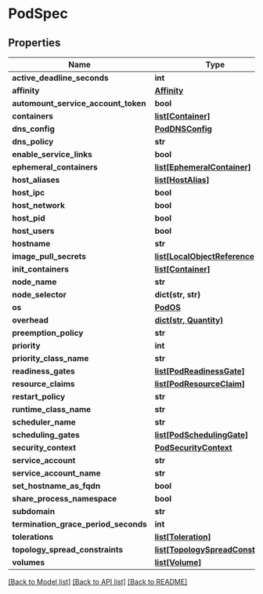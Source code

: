 # PodSpec

## Properties
Name | Type | Description | Notes
------------ | ------------- | ------------- | -------------
**active_deadline_seconds** | **int** |  | [optional] 
**affinity** | [**Affinity**](Affinity.md) |  | [optional] 
**automount_service_account_token** | **bool** |  | [optional] 
**containers** | [**list[Container]**](Container.md) |  | [optional] 
**dns_config** | [**PodDNSConfig**](PodDNSConfig.md) |  | [optional] 
**dns_policy** | **str** |  | [optional] 
**enable_service_links** | **bool** |  | [optional] 
**ephemeral_containers** | [**list[EphemeralContainer]**](EphemeralContainer.md) |  | [optional] 
**host_aliases** | [**list[HostAlias]**](HostAlias.md) |  | [optional] 
**host_ipc** | **bool** |  | [optional] 
**host_network** | **bool** |  | [optional] 
**host_pid** | **bool** |  | [optional] 
**host_users** | **bool** |  | [optional] 
**hostname** | **str** |  | [optional] 
**image_pull_secrets** | [**list[LocalObjectReference]**](LocalObjectReference.md) |  | [optional] 
**init_containers** | [**list[Container]**](Container.md) |  | [optional] 
**node_name** | **str** |  | [optional] 
**node_selector** | **dict(str, str)** |  | [optional] 
**os** | [**PodOS**](PodOS.md) |  | [optional] 
**overhead** | [**dict(str, Quantity)**](Quantity.md) |  | [optional] 
**preemption_policy** | **str** |  | [optional] 
**priority** | **int** |  | [optional] 
**priority_class_name** | **str** |  | [optional] 
**readiness_gates** | [**list[PodReadinessGate]**](PodReadinessGate.md) |  | [optional] 
**resource_claims** | [**list[PodResourceClaim]**](PodResourceClaim.md) |  | [optional] 
**restart_policy** | **str** |  | [optional] 
**runtime_class_name** | **str** |  | [optional] 
**scheduler_name** | **str** |  | [optional] 
**scheduling_gates** | [**list[PodSchedulingGate]**](PodSchedulingGate.md) |  | [optional] 
**security_context** | [**PodSecurityContext**](PodSecurityContext.md) |  | [optional] 
**service_account** | **str** |  | [optional] 
**service_account_name** | **str** |  | [optional] 
**set_hostname_as_fqdn** | **bool** |  | [optional] 
**share_process_namespace** | **bool** |  | [optional] 
**subdomain** | **str** |  | [optional] 
**termination_grace_period_seconds** | **int** |  | [optional] 
**tolerations** | [**list[Toleration]**](Toleration.md) |  | [optional] 
**topology_spread_constraints** | [**list[TopologySpreadConstraint]**](TopologySpreadConstraint.md) |  | [optional] 
**volumes** | [**list[Volume]**](Volume.md) |  | [optional] 

[[Back to Model list]](../README.md#documentation-for-models) [[Back to API list]](../README.md#documentation-for-api-endpoints) [[Back to README]](../README.md)


